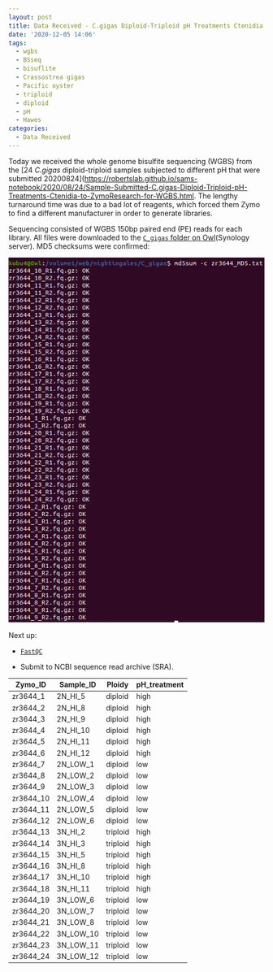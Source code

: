 ```yaml
---
layout: post
title: Data Received - C.gigas Diploid-Triploid pH Treatments Ctenidia WGBS from ZymoResearch
date: '2020-12-05 14:06'
tags:
  - wgbs
  - BSseq
  - bisuflite
  - Crassostrea gigas
  - Pacific oyster
  - triploid
  - diploid
  - pH
  - Hawes
categories:
  - Data Received
---
```

Today we received the whole genome bisulfite sequencing (WGBS) from the [24 _C.gigas_ diploid-triploid samples subjected to different pH that were submitted 20200824](https://robertslab.github.io/sams-notebook/2020/08/24/Sample-Submitted-C.gigas-Diploid-Triploid-pH-Treatments-Ctenidia-to-ZymoResearch-for-WGBS.html. The lengthy turnaround time was due to a bad lot of reagents, which forced them Zymo to find a different manufacturer in order to generate libraries.

Sequencing consisted of WGBS 150bp paired end (PE) reads for each library. All files were downloaded to the [`C_gigas` folder on Owl](https://owl.fish.washington.edu/nightingales/C_gigas/)(Synology server). MD5 checksums were confirmed:

![screencap of md5 checksum verification](https://github.com/RobertsLab/sams-notebook/blob/master/images/screencaps/20201205_cgig_md5-verification_zr3644-fastqs.png?raw=true)

Next up:

- [`FastQC`](https://www.bioinformatics.babraham.ac.uk/projects/fastqc/)

- Submit to NCBI sequence read archive (SRA).



| Zymo_ID   | Sample_ID | Ploidy   | pH_treatment |
|-----------|-----------|----------|--------------|
| zr3644_1  | 2N_HI_5   | diploid  | high         |
| zr3644_2  | 2N_HI_8   | diploid  | high         |
| zr3644_3  | 2N_HI_9   | diploid  | high         |
| zr3644_4  | 2N_HI_10  | diploid  | high         |
| zr3644_5  | 2N_HI_11  | diploid  | high         |
| zr3644_6  | 2N_HI_12  | diploid  | high         |
| zr3644_7  | 2N_LOW_1  | diploid  | low          |
| zr3644_8  | 2N_LOW_2  | diploid  | low          |
| zr3644_9  | 2N_LOW_3  | diploid  | low          |
| zr3644_10 | 2N_LOW_4  | diploid  | low          |
| zr3644_11 | 2N_LOW_5  | diploid  | low          |
| zr3644_12 | 2N_LOW_6  | diploid  | low          |
| zr3644_13 | 3N_HI_2   | triploid | high         |
| zr3644_14 | 3N_HI_3   | triploid | high         |
| zr3644_15 | 3N_HI_5   | triploid | high         |
| zr3644_16 | 3N_HI_8   | triploid | high         |
| zr3644_17 | 3N_HI_10  | triploid | high         |
| zr3644_18 | 3N_HI_11  | triploid | high         |
| zr3644_19 | 3N_LOW_6  | triploid | low          |
| zr3644_20 | 3N_LOW_7  | triploid | low          |
| zr3644_21 | 3N_LOW_8  | triploid | low          |
| zr3644_22 | 3N_LOW_10 | triploid | low          |
| zr3644_23 | 3N_LOW_11 | triploid | low          |
| zr3644_24 | 3N_LOW_12 | triploid | low          |
